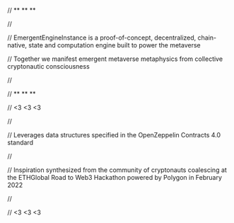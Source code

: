   // ** ** **

  //

  // EmergentEngineInstance is a proof-of-concept, decentralized, chain-native, state and computation engine built to power the metaverse

  // Together we manifest emergent metaverse metaphysics from collective cryptonautic consciousness

  //

  // ** ** **




  // <3 <3 <3

  //

  // Leverages data structures specified in the OpenZeppelin Contracts 4.0 standard

  //

  // Inspiration synthesized from the community of cryptonauts coalescing at the ETHGlobal Road to Web3 Hackathon powered by Polygon in February 2022

  //

  // <3 <3 <3
  